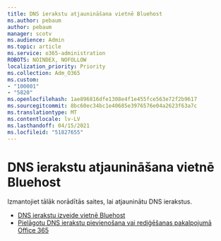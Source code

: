 ```yaml
---
title: DNS ierakstu atjaunināšana vietnē Bluehost
ms.author: pebaum
author: pebaum
manager: scotv
ms.audience: Admin
ms.topic: article
ms.service: o365-administration
ROBOTS: NOINDEX, NOFOLLOW
localization_priority: Priority
ms.collection: Adm_O365
ms.custom:
- "100001"
- "5820"
ms.openlocfilehash: 1ae896816dfe1308e4f1e455fce563e72f2b9617
ms.sourcegitcommit: 8bc60ec34bc1e40685e3976576e04a2623f63a7c
ms.translationtype: MT
ms.contentlocale: lv-LV
ms.lasthandoff: 04/15/2021
ms.locfileid: "51827655"
---
```

# <a name="update-dns-records-at-bluehost"></a>DNS ierakstu atjaunināšana vietnē Bluehost

Izmantojiet tālāk norādītās saites, lai atjauninātu DNS ierakstus.

- [DNS ierakstu izveide vietnē Bluehost](https://docs.microsoft.com/microsoft-365/admin/dns/create-dns-records-at-bluehost?view=o365-worldwide)
- [Pielāgotu DNS ierakstu pievienošana vai rediģēšanas pakalpojumā Office 365](https://docs.microsoft.com/microsoft-365/admin/setup/add-domain#add-or-edit-custom-dns-records)